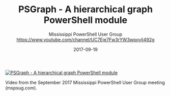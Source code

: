 ﻿---
title: PSGraph - A hierarchical graph PowerShell module
date: 2017-09-19
tags: Mississippi, English, UserGroup
author: Mississippi PowerShell User Group https://www.youtube.com/channel/UC7Eje7Fw3rYW3wpoyli492g
---

[![PSGraph - A hierarchical graph PowerShell module](https://i2.ytimg.com/vi/i7j5l9NVaJk/hqdefault.jpg "PSGraph - A hierarchical graph PowerShell module")](https://www.youtube.com/watch?v=i7j5l9NVaJk)

Video from the September 2017 Mississippi PowerShell User Group meeting (mspsug.com).
